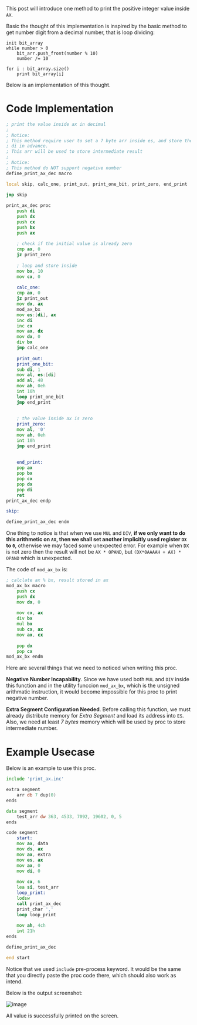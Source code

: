 This post will introduce one method to print the positive integer value inside `AX`.

Basic the thought of this implementation is inspired by the basic method to get number digit from a decimal number, that is loop dividing:

```
init bit_array
while number > 0
    bit_arr.push_front(number % 10)
    number /= 10

for i : bit_array.size()
    print bit_array[i]
```

Below is an implementation of this thought.

# Code Implementation

```asm
; print the value inside ax in decimal
; 
; Notice:
; This method require user to set a 7 byte arr inside es, and store the arr offset inside 
; di in advance.
; This arr will be used to store intermediate result
; 
; Notice:
; This method do NOT support negative number
define_print_ax_dec macro  

local skip, calc_one, print_out, print_one_bit, print_zero, end_print  

jmp skip
    
print_ax_dec proc      
    push di
    push dx 
    push cx 
    push bx
    push ax
    
    ; check if the initial value is already zero
    cmp ax, 0
    jz print_zero                               
    
    ; loop and store inside
    mov bx, 10          
    mov cx, 0
    
    calc_one:
    cmp ax, 0
    jz print_out
    mov dx, ax
    mod_ax_bx   
    mov es:[di], ax
    inc di
    inc cx           
    mov ax, dx     
    mov dx, 0
    div bx
    jmp calc_one
    
    print_out:       
    print_one_bit:
    sub di, 1
    mov al, es:[di]   
    add al, 48
    mov ah, 0eh
    int 10h
    loop print_one_bit
    jmp end_print
    
    
    ; the value inside ax is zero
    print_zero:
    mov al, '0'
    mov ah, 0eh
    int 10h
    jmp end_print
    
    
    end_print:                  
    pop ax
    pop bx
    pop cx 
    pop dx
    pop di
    ret
print_ax_dec endp

skip:

define_print_ax_dec endm
```

One thing to notice is that when we use `MUL` and `DIV`, **if we only want to do this arithmetic on `AX`, then we shall set another implicitly used register `DX` to `0`**, otherwise we may faced some unexpected error. For example when `DX` is not zero then the result will not be `AX * OPAND`, but `(DX*0AAAAH + AX) * OPAND` which is unexpected.

The code of `mod_ax_bx` is:

```asm
; calclate ax % bx, result stored in ax
mod_ax_bx macro 
    push cx
    push dx 
    mov dx, 0  
    
    mov cx, ax
    div bx
    mul bx
    sub cx, ax
    mov ax, cx
    
    pop dx
    pop cx
mod_ax_bx endm
```

Here are several things that we need to noticed when writing this proc.

**Negative Number Incapability**. Since we have used both `MUL` and `DIV` inside this function and in the utility funccion `mod_ax_bx`, which is the unsigned arithmatic instruction, it would become impossible for this proc to print negative number.

**Extra Segment Configuration Needed**. Before calling this function, we must already distribute memory for _Extra Segment_ and load its address into `ES`. Also, we need at least _7 bytes_ memory which will be used by proc to store intermediate number.

# Example Usecase

Below is an example to use this proc.

```asm
include 'print_ax.inc'

extra segment
    arr db 7 dup(0)
ends           

data segment
    test_arr dw 363, 4533, 7092, 19602, 0, 5
ends

code segment
    start:
    mov ax, data
    mov ds, ax    
    mov ax, extra
    mov es, ax
    mov ax, 0
    mov di, 0
                      
    mov cx, 6  
    lea si, test_arr
    loop_print: 
    lodsw
    call print_ax_dec
    print_char ','
    loop loop_print
    
    mov ah, 4ch
    int 21h
ends                 

define_print_ax_dec

end start
```

Notice that we used `include` pre-process keyword. It would be the same that you directly paste the proc code there, which should also work as intend.

Below is the output screenshot:

![image](https://github.com/Oya-Learning-Notes/ASM-Learning-Note/assets/61616918/2eca7e35-165c-4d11-a6c9-1f372c0c523d)

All value is successfully printed on the screen.